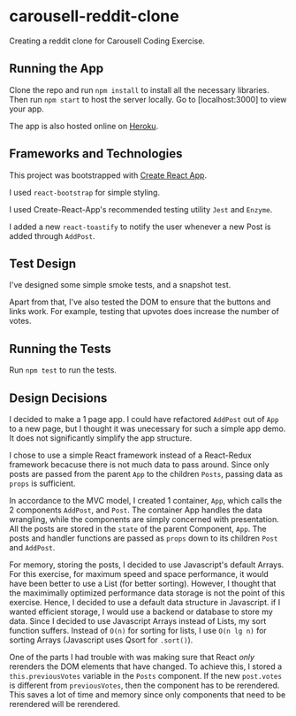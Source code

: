 # carousell-reddit-clone
Creating a reddit clone for Carousell Coding Exercise.

## Running the App
Clone the repo and run `npm install` to install all the necessary libraries. Then run `npm start` to host the server locally. Go to [localhost:3000] to view your app. 

The app is also hosted online on [Heroku](http://dylan-reddit-clone.herokuapp.com/).

## Frameworks and Technologies
This project was bootstrapped with [Create React App](https://github.com/facebookincubator/create-react-app).

I used `react-bootstrap` for simple styling.

I used Create-React-App's recommended testing utility `Jest` and `Enzyme`.

I added a new `react-toastify` to notify the user whenever a new Post is added through `AddPost`.

## Test Design
I've designed some simple smoke tests, and a snapshot test.

Apart from that, I've also tested the DOM to ensure that the buttons and links work. For example, testing that upvotes does increase the number of votes.

## Running the Tests
Run `npm test` to run the tests.

## Design Decisions
I decided to make a 1 page app. I could have refactored `AddPost` out of `App` to a new page, but I thought it was unecessary for such a simple app demo. It does not significantly simplify the app structure.

I chose to use a simple React framework instead of a React-Redux framework becacuse there is not much data to pass around. Since only posts are passed from the parent `App` to the children `Posts`, passing data as `props` is sufficient. 

In accordance to the MVC model, I created 1 container, `App`, which calls the 2 components `AddPost`, and `Post`. The container App handles the data wrangling, while the components are simply concerned with presentation. All the posts are stored in the `state` of the parent Component, `App`. The posts and handler functions are passed as `props` down to its children `Post` and `AddPost`. 

For memory, storing the posts, I decided to use Javascript's default Arrays. For this exercise, for maximum speed and space performance, it would have been better to use a List (for better sorting). However, I thought that the maximimally optimized performance data storage is not the point of this exercise. Hence, I decided to use a default data structure in Javascript. if I wanted efficient storage, I would use a backend or database to store my data. Since I decided to use Javascript Arrays instead of Lists, my sort function suffers. Instead of `O(n)` for sorting for lists, I use `O(n lg n)` for sorting Arrays (Javascript uses Qsort for `.sort()`). 

One of the parts I had trouble with was making sure that React *only* rerenders the DOM elements that have changed. To achieve this, I stored a `this.previousVotes` variable in the `Posts` component. If the new `post.votes` is different from `previousVotes`, then the component has to be rerendered. This saves a lot of time and memory since only components that need to be rerendered will be rerendered.